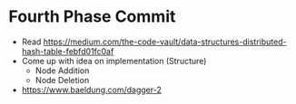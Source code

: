 # Fourth Phase Commit

- Read https://medium.com/the-code-vault/data-structures-distributed-hash-table-febfd01fc0af
- Come up with idea on implementation (Structure)
  - Node Addition
  - Node Deletion
- https://www.baeldung.com/dagger-2